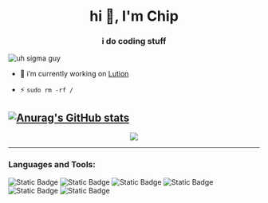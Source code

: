 <h1 align="center">hi 👋, I'm Chip</h1>
<h3 align="center">i do coding stuff</h3>

<p align="left"> <img src="https://komarev.com/ghpvc/?username=whoschip&label=ooo%20count!!&color=ff9500&style=flat" alt="uh sigma guy" /> </p>

- 🔭 i’m currently working on [Lution](https://github.com/Wookhq/Lution)

- ⚡ ``sudo rm -rf /``


<p align="left">
</p>

[![Anurag's GitHub stats](https://chipstats.vercel.app/api?username=whoschip&show_icons=true&theme=tokyonight&role=collaborator)](https://github.com/anuraghazra/github-readme-stats)
----

<p align="center">
<a href="https://github.com/whoschip/">
  <img align="center" src="https://lanyard.cnrad.dev/api/1317516380500922499?theme=dark&idleMessage=idk%20just%20chilling&bg=121212"/>
</a>
</p>

----
<h3 align="left">Languages and Tools:</h3>

![Static Badge](https://img.shields.io/badge/Linux-FCC624?style=for-the-badge&logo=linux&logoColor=black) 
![Static Badge](https://img.shields.io/badge/Python-FFD43B?style=for-the-badge&logo=python&logoColor=blue) 
![Static Badge](https://img.shields.io/badge/Figma-F24E1E?style=for-the-badge&logo=figma&logoColor=white)
![Static Badge](https://img.shields.io/badge/Electron-2B2E3A?style=for-the-badge&logo=electron&logoColor=9FEAF9)
![Static Badge](https://img.shields.io/badge/TypeShit%20%F0%9F%92%94-007ACC?style=for-the-badge&logo=typescript&logoColor=white)
![Static Badge](https://img.shields.io/badge/JavaScript-323330?style=for-the-badge&logo=javascript&logoColor=F7DF1E)


